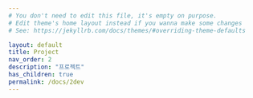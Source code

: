 ```yaml
---
# You don't need to edit this file, it's empty on purpose.
# Edit theme's home layout instead if you wanna make some changes
# See: https://jekyllrb.com/docs/themes/#overriding-theme-defaults

layout: default
title: Project
nav_order: 2
description: "프로젝트"
has_children: true
permalink: /docs/2dev
---
```

